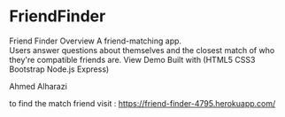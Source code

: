 # FriendFinder
Friend Finder Overview A friend-matching app.  
Users answer questions about themselves and the closest match of who they're compatible friends are. 
View Demo Built with (HTML5 CSS3 Bootstrap Node.js Express)




Ahmed Alharazi

to find the match friend visit : https://friend-finder-4795.herokuapp.com/
